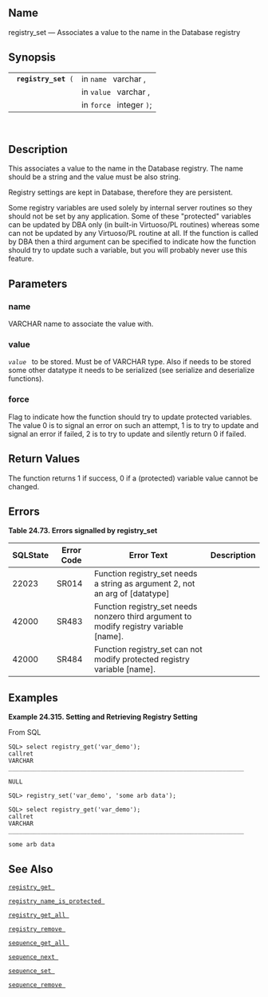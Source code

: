 <div>

<div>

</div>

<div>

## Name

registry_set — Associates a value to the name in the Database registry

</div>

<div>

## Synopsis

<div>

|                           |                          |
|---------------------------|--------------------------|
| ` `**`registry_set`**` (` | in `name ` varchar ,     |
|                           | in `value ` varchar ,    |
|                           | in `force ` integer `)`; |

<div>

 

</div>

</div>

</div>

<div>

## Description

This associates a value to the name in the Database registry. The name
should be a string and the value must be also string.

Registry settings are kept in Database, therefore they are persistent.

Some registry variables are used solely by internal server routines so
they should not be set by any application. Some of these "protected"
variables can be updated by DBA only (in built-in Virtuoso/PL routines)
whereas some can not be updated by any Virtuoso/PL routine at all. If
the function is called by DBA then a third argument can be specified to
indicate how the function should try to update such a variable, but you
will probably never use this feature.

</div>

<div>

## Parameters

<div>

### name

<span class="type">VARCHAR </span> name to associate the value with.

</div>

<div>

### value

*`value `* to be stored. Must be of <span class="type">VARCHAR </span>
type. Also if needs to be stored some other datatype it needs to be
serialized (see serialize and deserialize functions).

</div>

<div>

### force

Flag to indicate how the function should try to update protected
variables. The value 0 is to signal an error on such an attempt, 1 is to
try to update and signal an error if failed, 2 is to try to update and
silently return 0 if failed.

</div>

</div>

<div>

## Return Values

The function returns 1 if success, 0 if a (protected) variable value
cannot be changed.

</div>

<div>

## Errors

<div>

**Table 24.73. Errors signalled by registry_set**

<div>

| SQLState                              | Error Code                            | Error Text                                                                                                               | Description |
|---------------------------------------|---------------------------------------|--------------------------------------------------------------------------------------------------------------------------|-------------|
| <span class="errorcode">22023 </span> | <span class="errorcode">SR014 </span> | <span class="errortext">Function registry_set needs a string as argument 2, not an arg of \[datatype\] </span>           |             |
| <span class="errorcode">42000 </span> | <span class="errorcode">SR483 </span> | <span class="errortext">Function registry_set needs nonzero third argument to modify registry variable \[name\]. </span> |             |
| <span class="errorcode">42000 </span> | <span class="errorcode">SR484 </span> | <span class="errortext">Function registry_set can not modify protected registry variable \[name\]. </span>               |             |

</div>

</div>

  

</div>

<div>

## Examples

<div>

**Example 24.315. Setting and Retrieving Registry Setting**

<div>

From SQL

``` screen
SQL> select registry_get('var_demo');
callret
VARCHAR
__________________________________________________________________

NULL

SQL> registry_set('var_demo', 'some arb data');

SQL> select registry_get('var_demo');
callret
VARCHAR
__________________________________________________________________

some arb data
```

</div>

</div>

  

</div>

<div>

## See Also

<a href="fn_registry_get.html" class="link" title="registry_get"><code
class="function">registry_get </code></a>

<a href="fn_registry_name_is_protected.html" class="link"
title="registry_name_is_protected"><code
class="function">registry_name_is_protected </code></a>

<a href="fn_registry_get_all.html" class="link"
title="registry_get_all"><code
class="function">registry_get_all </code></a>

<a href="fn_registry_remove.html" class="link"
title="registry_remove"><code
class="function">registry_remove </code></a>

<a href="fn_sequence_get_all.html" class="link"
title="sequence_get_all"><code
class="function">sequence_get_all </code></a>

<a href="fn_sequence_next.html" class="link" title="sequence_next"><code
class="function">sequence_next </code></a>

<a href="fn_sequence_set.html" class="link" title="sequence_set"><code
class="function">sequence_set </code></a>

<a href="fn_sequence_remove.html" class="link"
title="sequence_remove"><code
class="function">sequence_remove </code></a>

</div>

</div>
